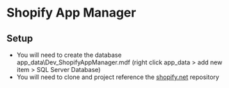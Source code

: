 # Shopify App Manager


## Setup
- You will need to create the database app_data\Dev_ShopifyAppManager.mdf (right click app_data > add new item > SQL Server Database)
- You will need to clone and project reference the [shopify.net](https://github.com/cmcdonaldca/shopify.net) repository
